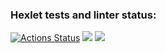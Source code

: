 ### Hexlet tests and linter status:
[![Actions Status](https://github.com/LUDVIG-BAISER/python-project-52/actions/workflows/hexlet-check.yml/badge.svg)](https://github.com/LUDVIG-BAISER/python-project-52/actions)
<a href="https://codeclimate.com/github/LUDVIG-BAISER/python-project-52/test_coverage"><img src="https://api.codeclimate.com/v1/badges/67ded2f49fcbeb33fa63/test_coverage" /></a>
<a href="https://codeclimate.com/github/LUDVIG-BAISER/python-project-52/maintainability"><img src="https://api.codeclimate.com/v1/badges/67ded2f49fcbeb33fa63/maintainability" /></a>